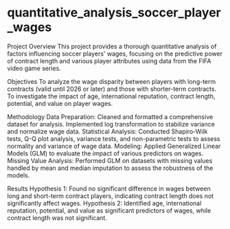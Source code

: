 # quantitative_analysis_soccer_player_wages
Project Overview
This project provides a thorough quantitative analysis of factors influencing soccer players' wages, focusing on the predictive power of contract length and various player attributes using data from the FIFA video game series.

Objectives
To analyze the wage disparity between players with long-term contracts (valid until 2026 or later) and those with shorter-term contracts.
To investigate the impact of age, international reputation, contract length, potential, and value on player wages.

Methodology
Data Preparation: Cleaned and formatted a comprehensive dataset for analysis. Implemented log transformation to stabilize variance and normalize wage data.
Statistical Analysis: Conducted Shapiro-Wilk tests, Q-Q plot analysis, variance tests, and non-parametric tests to assess normality and variance of wage data.
Modeling: Applied Generalized Linear Models (GLM) to evaluate the impact of various predictors on wages.
Missing Value Analysis: Performed GLM on datasets with missing values handled by mean and median imputation to assess the robustness of the models.

Results
Hypothesis 1: Found no significant difference in wages between long and short-term contract players, indicating contract length does not significantly affect wages.
Hypothesis 2: Identified age, international reputation, potential, and value as significant predictors of wages, while contract length was not significant.
